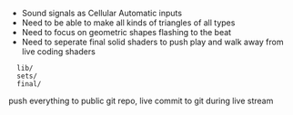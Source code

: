 - Sound signals as Cellular Automatic inputs 
- Need to be able to make all kinds of triangles of all types
- Need to focus on geometric shapes flashing to the beat
- Need to seperate final solid shaders to push play and walk away from live coding shaders
```
  lib/
  sets/
  final/
```

push everything to public git repo, live commit to git during live stream
